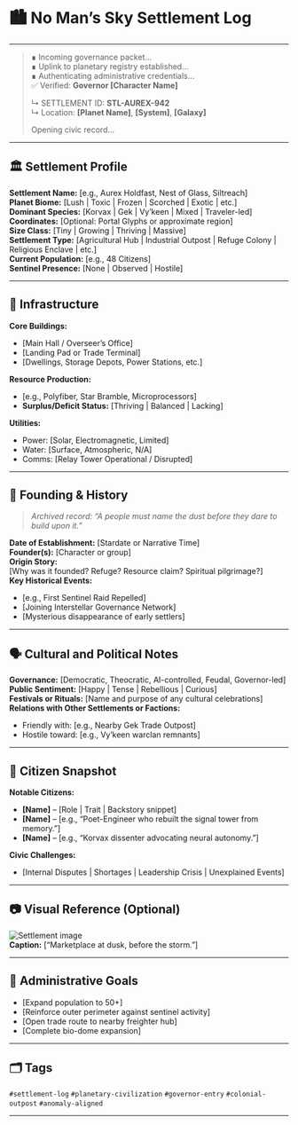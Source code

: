 # 🏙 No Man’s Sky Settlement Log

---

> ∎ Incoming governance packet...  
> ∎ Uplink to planetary registry established...  
> ∎ Authenticating administrative credentials...  
> ✅ Verified: **Governor [Character Name]**  
>  
> ↳ SETTLEMENT ID: **STL-AUREX-942**  
> ↳ Location: **[Planet Name]**, **[System]**, **[Galaxy]**  
>  
> Opening civic record...

---

## 🏛 Settlement Profile
**Settlement Name:** [e.g., Aurex Holdfast, Nest of Glass, Siltreach]  
**Planet Biome:** [Lush | Toxic | Frozen | Scorched | Exotic | etc.]  
**Dominant Species:** [Korvax | Gek | Vy’keen | Mixed | Traveler-led]  
**Coordinates:** [Optional: Portal Glyphs or approximate region]  
**Size Class:** [Tiny | Growing | Thriving | Massive]  
**Settlement Type:** [Agricultural Hub | Industrial Outpost | Refuge Colony | Religious Enclave | etc.]  
**Current Population:** [e.g., 48 Citizens]  
**Sentinel Presence:** [None | Observed | Hostile]

---

## 🧱 Infrastructure
**Core Buildings:**  
- [Main Hall / Overseer’s Office]  
- [Landing Pad or Trade Terminal]  
- [Dwellings, Storage Depots, Power Stations, etc.]

**Resource Production:**  
- [e.g., Polyfiber, Star Bramble, Microprocessors]  
- **Surplus/Deficit Status:** [Thriving | Balanced | Lacking]

**Utilities:**  
- Power: [Solar, Electromagnetic, Limited]  
- Water: [Surface, Atmospheric, N/A]  
- Comms: [Relay Tower Operational / Disrupted]

---

## 📜 Founding & History
> _Archived record: “A people must name the dust before they dare to build upon it.”_

**Date of Establishment:** [Stardate or Narrative Time]  
**Founder(s):** [Character or group]  
**Origin Story:**  
[Why was it founded? Refuge? Resource claim? Spiritual pilgrimage?]  
**Key Historical Events:**  
- [e.g., First Sentinel Raid Repelled]  
- [Joining Interstellar Governance Network]  
- [Mysterious disappearance of early settlers]

---

## 🗣 Cultural and Political Notes
**Governance:** [Democratic, Theocratic, AI-controlled, Feudal, Governor-led]  
**Public Sentiment:** [Happy | Tense | Rebellious | Curious]  
**Festivals or Rituals:** [Name and purpose of any cultural celebrations]  
**Relations with Other Settlements or Factions:**  
- Friendly with: [e.g., Nearby Gek Trade Outpost]  
- Hostile toward: [e.g., Vy’keen warclan remnants]

---

## 🧠 Citizen Snapshot
**Notable Citizens:**  
- **[Name]** – [Role | Trait | Backstory snippet]  
- **[Name]** – [e.g., “Poet-Engineer who rebuilt the signal tower from memory.”]  
- **[Name]** – [e.g., “Korvax dissenter advocating neural autonomy.”]

**Civic Challenges:**  
- [Internal Disputes | Shortages | Leadership Crisis | Unexplained Events]

---

## 📷 Visual Reference (Optional)
![Settlement image](path/to/image)  
**Caption:** [“Marketplace at dusk, before the storm.”]

---

## 🧭 Administrative Goals
- [Expand population to 50+]  
- [Reinforce outer perimeter against sentinel activity]  
- [Open trade route to nearby freighter hub]  
- [Complete bio-dome expansion]

---

## 🗂 Tags
`#settlement-log` `#planetary-civilization` `#governor-entry` `#colonial-outpost` `#anomaly-aligned`

---